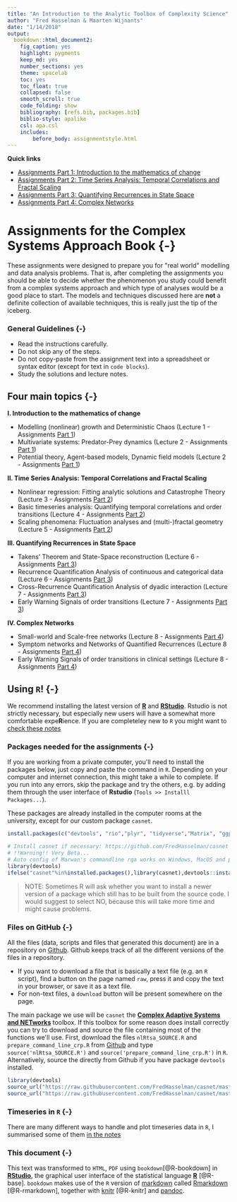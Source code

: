 ```yaml
---
title: "An Introduction to the Analytic Toolbox of Complexity Science"
author: "Fred Hasselman & Maarten Wijnants"
date: "1/14/2018"
output: 
  bookdown::html_document2: 
    fig_caption: yes
    highlight: pygments
    keep_md: yes
    number_sections: yes
    theme: spacelab
    toc: yes
    toc_float: true
    collapsed: false
    smooth_scroll: true
    code_folding: show
    bibliography: [refs.bib, packages.bib]
    biblio-style: apalike
    csl: apa.csl
    includes:
        before_body: assignmentstyle.html
---
```





**Quick links**

* [Assignments Part 1: Introduction to the mathematics of change](https://darwin.pwo.ru.nl/skunkworks/courseware/1718_DCS/assignments/ASSIGNMENTS_P1.html)
* [Assignments Part 2: Time Series Analysis: Temporal Correlations and Fractal Scaling](https://darwin.pwo.ru.nl/skunkworks/courseware/1718_DCS/assignments/ASSIGNMENTS_P2.html)
* [Assignments Part 3: Quantifying Recurrences in State Space](https://darwin.pwo.ru.nl/skunkworks/courseware/1718_DCS/assignments/ASSIGNMENTS_P3.html)
* [Assignments Part 4: Complex Networks](https://darwin.pwo.ru.nl/skunkworks/courseware/1718_DCS/assignments/ASSIGNMENTS_P4.html)


# **Assignments for the Complex Systems Approach Book** {-}

These assignments were designed to prepare you for "real world" modelling and data analysis problems. That is, after completing the assignments you should be able to decide whether the phenomenon you study could benefit from a complex systems approach and which type of analyses would be a good place to start. The models and techniques discussed here are **not** a definite collection of available techniques, this is really just the tip of the iceberg.

### General Guidelines {-}

* Read the instructions carefully.
* Do not skip any of the steps.
* Do not copy-paste from the assignment text into a spreadsheet or syntax editor (except for text in `code blocks`).
* Study the solutions and lecture notes.





## **Four main topics** {-}

**I. Introduction to the mathematics of change**

- Modelling (nonlinear) growth and Deterministic Chaos (Lecture 1 - Assignments [Part 1]((https://darwin.pwo.ru.nl/skunkworks/courseware/1718_DCS/assignments/ASSIGNMENTS_P1.html)))
- Multivariate systems: Predator-Prey dynamics (Lecture 2 - Assignments [Part 1]((https://darwin.pwo.ru.nl/skunkworks/courseware/1718_DCS/assignments/ASSIGNMENTS_P1.html)))
- Potential theory, Agent-based models, Dynamic field models (Lecture 2 - Assignments [Part 1]((https://darwin.pwo.ru.nl/skunkworks/courseware/1718_DCS/assignments/ASSIGNMENTS_P1.html)))

**II. Time Series Analysis: Temporal Correlations and Fractal Scaling**

- Nonlinear regression: Fitting analytic solutions and Catastrophe Theory (Lecture 3 - Assignments [Part 2]((https://darwin.pwo.ru.nl/skunkworks/courseware/1718_DCS/assignments/ASSIGNMENTS_P2.html)))
- Basic timeseries analysis: Quantifying temporal correlations and order transitions (Lecture 4 - Assignments [Part 2]((https://darwin.pwo.ru.nl/skunkworks/courseware/1718_DCS/assignments/ASSIGNMENTS_P2.html)))
- Scaling phenomena: Fluctuation analyses and (multi-)fractal geometry (Lecture 5 - Assignments [Part 2]((https://darwin.pwo.ru.nl/skunkworks/courseware/1718_DCS/assignments/ASSIGNMENTS_P2.html)))

**III. Quantifying Recurrences in State Space**

- Takens’ Theorem and State-Space reconstruction (Lecture 6 - Assignments [Part 3]((https://darwin.pwo.ru.nl/skunkworks/courseware/1718_DCS/assignments/ASSIGNMENTS_P3.html)))
- Recurrence Quantification Analysis of continuous and categorical data (Lecture 6 - Assignments [Part 3]((https://darwin.pwo.ru.nl/skunkworks/courseware/1718_DCS/assignments/ASSIGNMENTS_P3.html)))
- Cross-Recurrence Quantification Analysis of dyadic interaction (Lecture 7 - Assignments [Part 3]((https://darwin.pwo.ru.nl/skunkworks/courseware/1718_DCS/assignments/ASSIGNMENTS_P3.html)))
- Early Warning Signals of order transitions (Lecture 7 - Assignments [Part 3]((https://darwin.pwo.ru.nl/skunkworks/courseware/1718_DCS/assignments/ASSIGNMENTS_P3.html)))

**IV. Complex Networks**

- Small-world and Scale-free networks (Lecture 8 - Assignments [Part 4]((https://darwin.pwo.ru.nl/skunkworks/courseware/1718_DCS/assignments/ASSIGNMENTS_P4.html)))
- Symptom networks and Networks of Quantified Recurrences (Lecture 8 - Assignments [Part 4]((https://darwin.pwo.ru.nl/skunkworks/courseware/1718_DCS/assignments/ASSIGNMENTS_P4.html)))
- Early Warning Signals of order transitions in clinical settings (Lecture 8 - Assignments [Part 4]((https://darwin.pwo.ru.nl/skunkworks/courseware/1718_DCS/assignments/ASSIGNMENTS_P4.html)))


## Using `R`! {-}

We recommend installing the latest version of [**R**](https://www.r-project.org) and [**RStudio**](https://www.rstudio.com). Rstudio is not strictly necessary, but especially new users will have a somewhat more comfortable expe**R**ience. If you are completeley new to `R` you might want to [check these notes](#prep)

### Packages needed for the assignments {-}

If you are working from a private computer, you'll need to install the packages below, just copy and paste the command in `R`. Depending on your computer and internet connection, this might take a while to complete. If you run into any errors, skip the package and try the others, e.g. by adding them through the user interface of **Rstudio** (`Tools >> Installl Packages...`).

These packages are already installed in the computer rooms at the university, except for our custom package `casnet`.


```r
install.packages(c("devtools", "rio","plyr", "tidyverse","Matrix", "ggplot2", "lattice", "latticeExtra", "grid", "gridExtra", "scales", "dygraphs","rgl", "plot3D","fractal", "nonlinearTseries", "crqa","signal", "sapa", "ifultools", "pracma", "nlme", "lme4", "lmerTest", "minpack.lm", "igraph","qgraph","graphicalVAR","bootGraph","IsingSampler","IsingFit"), dependencies = TRUE)

# Install casnet if necessary: https://github.com/FredHasselman/casnet
# !!Warning!! Very Beta...
# Auto config of Marwan's commandline rqa works on Windows, MacOS and probably Linux as well
library(devtools)
ifelse("casnet"%in%installed.packages(),library(casnet),devtools::install_github("FredHasselman/casnet"))
```

> NOTE: Sometimes R will ask whether you want to install a newer version of a package which still has to be built from the source code. I would suggest to select NO, because this will take more time and might cause problems. 


### Files on GitHub {-}

All the files (data, scripts and files that generated this document) are in a repository on [Github](https://github.com/FredHasselman/The-Complex-Systems-Approach-Book). Github keeps track of all the different versions of the files in a repository.

* If you want to download a file that is basically a text file (e.g. an `R` script), find a button on the page named `raw`, press it and copy the text in your browser, or save it as a text file.
* For non-text files, a `download` button will be present somewhere on the page.

The main package we use will be `casnet` the [**Complex Adaptive Systems and NETworks**](https://github.com/FredHasselman/casnet) toolbox. If this toolbox for some reason does install correctly you can try to download and source the file containing most of the functions we'll use.
First, download the files `nlRtsa_SOURCE.R` and `prepare_command_line_crp.R` from [Github](https://github.com/FredHasselman/casnet/R) and type `source('nlRtsa_SOURCE.R')` and `source('prepare_command_line_crp.R')` in `R`. Alternatively, source the directly from Github if you have package `devtools` installed.

```r
library(devtools)
source_url("https://raw.githubusercontent.com/FredHasselman/casnet/master/R/prepare_command_line_crp.R")
source_url("https://raw.githubusercontent.com/FredHasselman/casnet/master/R/nlRtsa_SOURCE.R")
```

### Timeseries in `R` {-}

There are many different ways to handle and plot timeseries data in `R`, I summarised some of them [in the notes](#tsPlot)

### This document {-}

This text was transformed to `HTML`, `PDF` using `bookdown`[@R-bookdown] in [**RStudio**](https://www.rstudio.com), the graphical user interface of the statistical language [**R**](https://www.r-project.org) [@R-base]. `bookdown` makes use of the `R` version of [markdown](https://en.wikipedia.org/wiki/Markdown) called [Rmarkdown](http://rmarkdown.rstudio.com) [@R-rmarkdown], together with [knitr](http://yihui.name/knitr/) [@R-knitr] and [pandoc](http://pandoc.org). 

